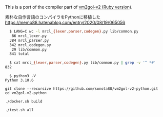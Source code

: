 This is a port of the compiler part of [vm2gol-v2 (Ruby version)](https://github.com/sonota88/vm2gol-v2).

素朴な自作言語のコンパイラをPythonに移植した  
https://memo88.hatenablog.com/entry/2020/08/19/065056

```sh
  $ LANG=C wc -l mrcl_{lexer,parser,codegen}.py lib/common.py
   86 mrcl_lexer.py
  384 mrcl_parser.py
  342 mrcl_codegen.py
   29 lib/common.py
  841 total

  $ cat mrcl_{lexer,parser,codegen}.py lib/common.py | grep -v '^ *#' | wc -l
832
```

```
  $ python3 -V
Python 3.10.6
```

```
git clone --recursive https://github.com/sonota88/vm2gol-v2-python.git
cd vm2gol-v2-python

./docker.sh build

./test.sh all
```
